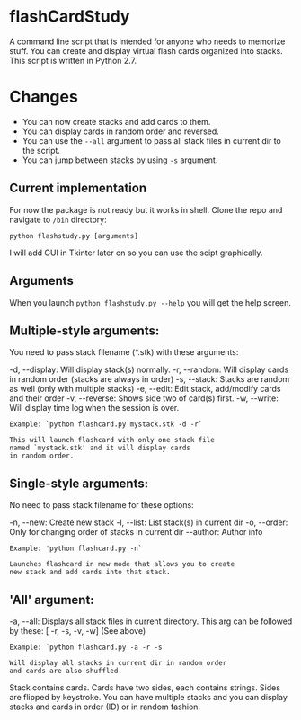 # flashCardStudy

A command line script that is intended for anyone who needs to memorize stuff. You can create and display virtual flash cards organized into stacks. This script is written in Python 2.7.

# Changes

- You can now create stacks and add cards to them.
- You can display cards in random order and reversed.
- You can use the `--all` argument to pass all stack files in current dir to the script.
- You can jump between stacks by using `-s` argument.

## Current implementation

For now the package is not ready but it works in shell. Clone the repo and navigate to `/bin` directory:

`python flashstudy.py [arguments]`

I will add GUI in Tkinter later on so you can use the scipt graphically.

## Arguments

When you launch `python flashstudy.py --help` you will get the help screen.

Multiple-style arguments:
-------------------------
You need to pass stack filename (*.stk) with these arguments:

-d, --display: Will display stack(s) normally.
-r, --random: Will display cards in random order (stacks are always in order)
-s, --stack: Stacks are random as well (only with multiple stacks)
-e, --edit: Edit stack, add/modify cards and their order
-v, --reverse: Shows side two of card(s) first.
-w, --write: Will display time log when the session is over. 

	Example: `python flashcard.py mystack.stk -d -r`

	This will launch flashcard with only one stack file
	named `mystack.stk' and it will display cards
	in random order. 

Single-style arguments:
-----------------------
No need to pass stack filename for these options:

-n, --new: Create new stack
-l, --list: List stack(s) in current dir
-o, --order: Only for changing order of stacks in current dir
--author: Author info

	Example: 'python flashcard.py -n`

	Launches flashcard in new mode that allows you to create
	new stack and add cards into that stack.

'All' argument:
--------------

-a, --all: Displays all stack files in current directory. This arg can be 
followed by these:
[ -r, -s, -v, -w] (See above)

	Example: `python flashcard.py -a -r -s`

	Will display all stacks in current dir in random order
	and cards are also shuffled.

Stack contains cards. Cards have two sides, each contains strings. 
Sides are flipped by keystroke. You can have multiple stacks 
and you can display stacks and cards in order (ID) 
or in random fashion.


